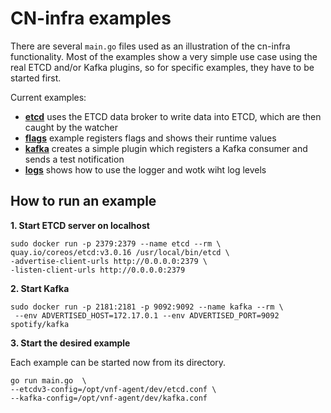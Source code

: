 # CN-infra examples

There are several `main.go` files used as an illustration of the cn-infra
functionality. Most of the examples show a very simple use case using the
real ETCD and/or Kafka plugins, so for specific examples, they have to be
started first.

Current examples:
* **[etcd](etcdv3_broker)** uses the ETCD data broker to write data into 
  ETCD, which are then caught by the watcher
* **[flags](flags/main.go)** example registers flags and shows their 
  runtime values
* **[kafka](kafka/main.go)** creates a simple plugin which registers a 
  Kafka consumer and sends a test notification
* **[logs](logs_logrus)** shows how to use the logger and wotk wiht 
  log levels

## How to run an example

 **1. Start ETCD server on localhost**

  ```
  sudo docker run -p 2379:2379 --name etcd --rm \
  quay.io/coreos/etcd:v3.0.16 /usr/local/bin/etcd \
  -advertise-client-urls http://0.0.0.0:2379 \
  -listen-client-urls http://0.0.0.0:2379
  ```

 **2. Start Kafka**

 ```
 sudo docker run -p 2181:2181 -p 9092:9092 --name kafka --rm \
  --env ADVERTISED_HOST=172.17.0.1 --env ADVERTISED_PORT=9092 spotify/kafka
 ```

 **3. Start the desired example**

 Each example can be started now from its directory.
 ```
 go run main.go  \
 --etcdv3-config=/opt/vnf-agent/dev/etcd.conf \
 --kafka-config=/opt/vnf-agent/dev/kafka.conf
 ```
